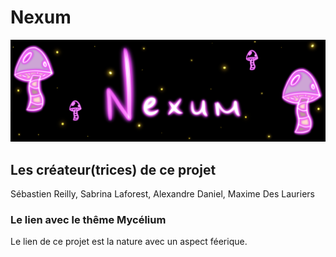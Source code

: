 # Nexum
![image banniere](https://github.com/MeganeRanger/H23_V13_inspirations_RANGER/blob/main/Mycelium/Boucler_la%20_boucle/media/banniereNexum.png)

## Les créateur(trices) de ce projet 
Sébastien Reilly, Sabrina Laforest, Alexandre Daniel, Maxime Des Lauriers

### Le lien avec le thême Mycélium 
Le lien de ce projet est la nature avec un aspect féerique. 
